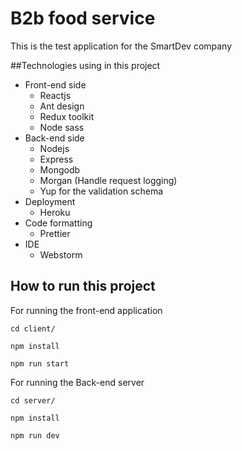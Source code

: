 # B2b food service

This is the test application for the SmartDev company

##Technologies using in this project

- Front-end side
    - Reactjs
    - Ant design
    - Redux toolkit
    - Node sass
- Back-end side
    - Nodejs
    - Express
    - Mongodb
    - Morgan (Handle request logging)
    - Yup for the validation schema
- Deployment
    - Heroku
- Code formatting
    - Prettier
- IDE
    - Webstorm

## How to run this project

For running the front-end application

`cd client/`

`npm install`

`npm run start`

For running the Back-end server

`cd server/`

`npm install`

`npm run dev`
